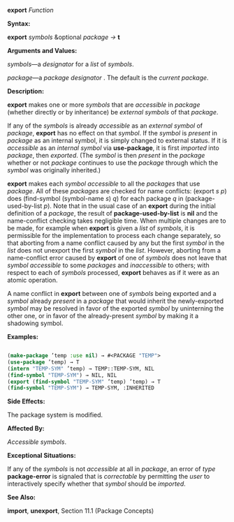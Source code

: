 **export** *Function* 



**Syntax:** 



**export** *symbols* &amp;optional *package →* **t** 



**Arguments and Values:** 



*symbols*—a *designator* for a *list* of *symbols*. 



*package*—a *package designator* . The default is the *current package*. 



**Description:** 



**export** makes one or more *symbols* that are *accessible* in *package* (whether directly or by inheritance) be *external symbols* of that *package*. 



If any of the *symbols* is already *accessible* as an *external symbol* of *package*, **export** has no effect on that *symbol*. If the *symbol* is *present* in *package* as an internal symbol, it is simply changed to external status. If it is *accessible* as an *internal symbol* via **use-package**, it is first *imported* into *package*, then *exported*. (The *symbol* is then *present* in the *package* whether or not *package* continues to use the *package* through which the *symbol* was originally inherited.) 



**export** makes each *symbol accessible* to all the *packages* that use *package*. All of these *packages* are checked for name conflicts: (export *s p*) does (find-symbol (symbol-name *s*) *q*) for each package *q* in (package-used-by-list *p*). Note that in the usual case of an **export** during the initial definition of a *package*, the result of **package-used-by-list** is **nil** and the name-conflict checking takes negligible time. When multiple changes are to be made, for example when **export** is given a *list* of *symbols*, it is permissible for the implementation to process each change separately, so that aborting from a name conflict caused by any but the first *symbol* in the *list* does not unexport the first *symbol* in the *list*. However, aborting from a name-conflict error caused by **export** of one of *symbols* does not leave that *symbol accessible* to some *packages* and *inaccessible* to others; with respect to each of *symbols* processed, **export** behaves as if it were as an atomic operation. 







 



 



A name conflict in **export** between one of *symbols* being exported and a *symbol* already *present* in a *package* that would inherit the newly-exported *symbol* may be resolved in favor of the exported *symbol* by uninterning the other one, or in favor of the already-present *symbol* by making it a shadowing symbol. 



**Examples:**
```lisp

(make-package ’temp :use nil) → #<PACKAGE "TEMP"> 
(use-package ’temp) → T 
(intern "TEMP-SYM" ’temp) → TEMP::TEMP-SYM, NIL 
(find-symbol "TEMP-SYM") → NIL, NIL 
(export (find-symbol "TEMP-SYM" ’temp) ’temp) → T 
(find-symbol "TEMP-SYM") → TEMP-SYM, :INHERITED 

```
**Side Effects:** 



The package system is modified. 



**Affected By:** 



*Accessible symbols*. 



**Exceptional Situations:** 



If any of the *symbols* is not *accessible* at all in *package*, an error of *type* **package-error** is signaled that is *correctable* by permitting the *user* to interactively specify whether that *symbol* should be *imported*. 



**See Also:** 



**import**, **unexport**, Section 11.1 (Package Concepts) 



